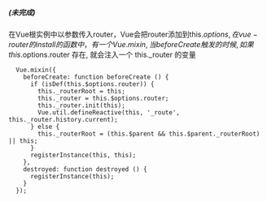 ##### (未完成)
在Vue根实例中以参数传入router，Vue会把router添加到this.$options,  
在vue-router的install的函数中，有一个Vue.mixin, 当 beforeCreate 触发的时候,  
如果 this.$options.router 存在, 就会注入一个 this._router 的变量
```
  Vue.mixin({
    beforeCreate: function beforeCreate () {
      if (isDef(this.$options.router)) {
        this._routerRoot = this;
        this._router = this.$options.router;
        this._router.init(this);
        Vue.util.defineReactive(this, '_route', this._router.history.current);
      } else {
        this._routerRoot = (this.$parent && this.$parent._routerRoot) || this;
      }
      registerInstance(this, this);
    },
    destroyed: function destroyed () {
      registerInstance(this);
    }
  });
```